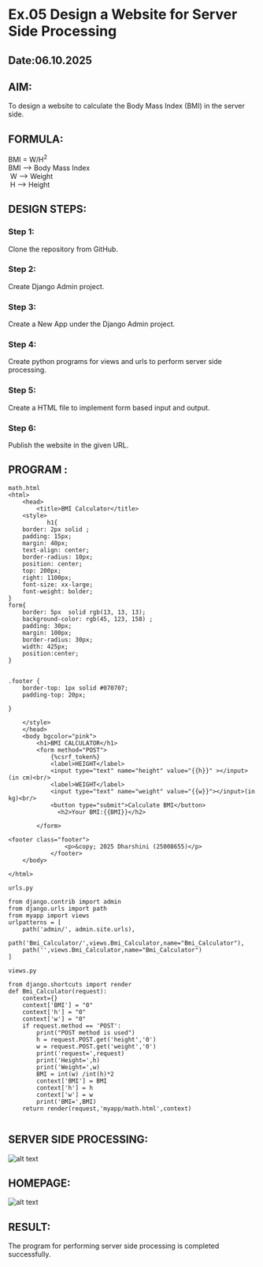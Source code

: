 # Ex.05 Design a Website for Server Side Processing
## Date:06.10.2025

## AIM:
 To design a website to calculate the Body Mass Index (BMI) in the server side.


## FORMULA:
BMI = W/H<sup>2</sup>
<br> BMI --> Body Mass Index
<br> W --> Weight
<br> H --> Height

## DESIGN STEPS:

### Step 1:
Clone the repository from GitHub.

### Step 2:
Create Django Admin project.

### Step 3:
Create a New App under the Django Admin project.

### Step 4:
Create python programs for views and urls to perform server side processing.

### Step 5:
Create a HTML file to implement form based input and output.

### Step 6:
Publish the website in the given URL.

## PROGRAM :
```
math.html
<html>
    <head>
        <title>BMI Calculator</title>
    <style> 
           h1{
    border: 2px solid ;
    padding: 15px;
    margin: 40px;
    text-align: center;
    border-radius: 10px;
    position: center;
    top: 200px;
    right: 1100px;
    font-size: xx-large;
    font-weight: bolder;
}
form{
    border: 5px  solid rgb(13, 13, 13);
    background-color: rgb(45, 123, 158) ;
    padding: 30px;
    margin: 100px;
    border-radius: 30px;
    width: 425px;
    position:center;
}


.footer {
    border-top: 1px solid #070707;
    padding-top: 20px;
    
}

    </style>
    </head>
    <body bgcolor="pink">
        <h1>BMI CALCULATOR</h1>
        <form method="POST">
            {%csrf_token%}
            <label>HEIGHT</label>
            <input type="text" name="height" value="{{h}}" ></input>(in cm)<br/>
            <label>WEIGHT</label>
            <input type="text" name="weight" value="{{w}}"></input>(in kg)<br/>
            <button type="submit">Calculate BMI</button>
              <h2>Your BMI:{{BMI}}</h2>

        </form>
        
<footer class="footer">
                <p>&copy; 2025 Dharshini (25008655)</p>
            </footer>
    </body>

</html>

urls.py

from django.contrib import admin 
from django.urls import path 
from myapp import views 
urlpatterns = [ 
    path('admin/', admin.site.urls), 
    path('Bmi_Calculator/',views.Bmi_Calculator,name="Bmi_Calculator"),
    path('',views.Bmi_Calculator,name="Bmi_Calculator")
]

views.py

from django.shortcuts import render 
def Bmi_Calculator(request): 
    context={} 
    context['BMI'] = "0" 
    context['h'] = "0" 
    context['w'] = "0" 
    if request.method == 'POST': 
        print("POST method is used")
        h = request.POST.get('height','0')
        w = request.POST.get('weight','0')
        print('request=',request) 
        print('Height=',h)
        print('Weight=',w) 
        BMI = int(w) /int(h)*2
        context['BMI'] = BMI
        context['h'] = h
        context['w'] = w 
        print('BMI=',BMI) 
    return render(request,'myapp/math.html',context)


```


## SERVER SIDE PROCESSING:
![alt text](<dharsheyy/Screenshot (42).png>)

## HOMEPAGE:

![alt text](<Screenshot (41).png>)


## RESULT:
The program for performing server side processing is completed successfully.
